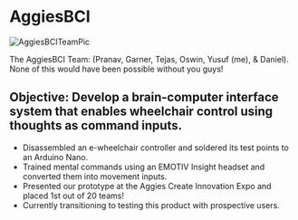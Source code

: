 
# AggiesBCI
![AggiesBCITeamPic](https://github.com/user-attachments/assets/7096bd6f-f47e-4724-aa02-7fc846ddf9e8)

The AggiesBCI Team: (Pranav, Garner, Tejas, Oswin, Yusuf (me), & Daniel). None of this would have been possible without you guys!


## Objective: Develop a brain-computer interface system that enables wheelchair control using thoughts as command inputs.
- Disassembled an e-wheelchair controller and soldered its test points to an Arduino Nano.
- Trained mental commands using an EMOTIV Insight headset and converted them into movement inputs.
- Presented our prototype at the Aggies Create Innovation Expo and placed 1st out of 20 teams!
- Currently transitioning to testing this product with prospective users.


